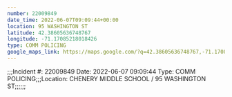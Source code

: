 ```yaml
---
number: 22009849
date_time: 2022-06-07T09:09:44+00:00
location: 95 WASHINGTON ST
latitude: 42.38605636748767
longitude: -71.17085218018426
type: COMM POLICING
google_maps_link: https://maps.google.com/?q=42.38605636748767,-71.17085218018426
---
```


;;;Incident #: 22009849  Date: 2022-06-07 09:09:44  Type: COMM POLICING;;;Location: CHENERY MIDDLE SCHOOL / 95 WASHINGTON ST;;;;;;
